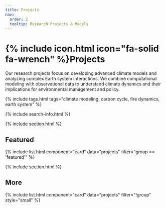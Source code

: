 ```yaml
---
title: Projects
nav:
  order: 2
  tooltip: Research Projects & Models
---
```


# {% include icon.html icon="fa-solid fa-wrench" %}Projects

Our research projects focus on developing advanced climate models and analyzing complex Earth system interactions. We combine computational modeling with observational data to understand climate dynamics and their implications for environmental management and policy.

{% include tags.html tags="climate modeling, carbon cycle, fire dynamics, earth system" %}

{% include search-info.html %}

{% include section.html %}

## Featured

{% include list.html component="card" data="projects" filter="group == 'featured'" %}

{% include section.html %}

## More

{% include list.html component="card" data="projects" filter="!group" style="small" %}
